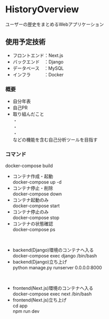 # HistoryOverview
ユーザーの歴史をまとめるWebアプリケーション

## 使用予定技術
- フロントエンド：Next.js
- バックエンド&emsp;：Django
- データベース&emsp;：MySQL
- インフラ&emsp;&emsp;&emsp;：Docker

### 概要
- 自分年表
- 自己PR
- 取り組んだこと  
・  
・  
・  
などの機能を含む自己分析ツールを目指す


### コマンド
docker-compose build  
- コンテナ作成・起動  
docker-compose up -d  
- コンテナ停止・削除  
docker-compose down  
- コンテナ起動のみ  
docker-compose start  
- コンテナ停止のみ  
docker-compose stop  
- コンテナの状態確認  
docker-compose ps  
<br>

- backend(Django)環境のコンテナへ入る  
docker-compose exec django /bin/bash  
- backend(Django)立ち上げ  
python manage.py runserver 0.0.0.0:8000  
<br>

- frontend(Next.js)環境のコンテナへ入る  
docker-compose exec next /bin/bash  
- frontend(Next.js)立ち上げ  
cd app  
npm run dev